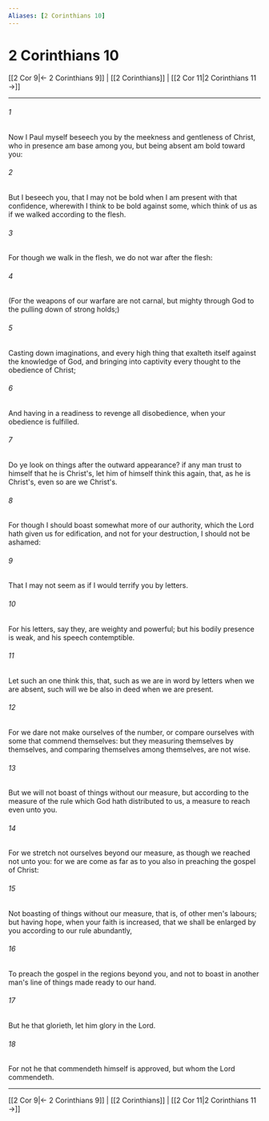 ```yaml
---
Aliases: [2 Corinthians 10]
---
```

# 2 Corinthians 10

[[2 Cor 9|← 2 Corinthians 9]] | [[2 Corinthians]] | [[2 Cor 11|2 Corinthians 11 →]]
***



###### 1 
Now I Paul myself beseech you by the meekness and gentleness of Christ, who in presence am base among you, but being absent am bold toward you: 

###### 2 
But I beseech you, that I may not be bold when I am present with that confidence, wherewith I think to be bold against some, which think of us as if we walked according to the flesh. 

###### 3 
For though we walk in the flesh, we do not war after the flesh: 

###### 4 
(For the weapons of our warfare are not carnal, but mighty through God to the pulling down of strong holds;) 

###### 5 
Casting down imaginations, and every high thing that exalteth itself against the knowledge of God, and bringing into captivity every thought to the obedience of Christ; 

###### 6 
And having in a readiness to revenge all disobedience, when your obedience is fulfilled. 

###### 7 
Do ye look on things after the outward appearance? if any man trust to himself that he is Christ's, let him of himself think this again, that, as he is Christ's, even so are we Christ's. 

###### 8 
For though I should boast somewhat more of our authority, which the Lord hath given us for edification, and not for your destruction, I should not be ashamed: 

###### 9 
That I may not seem as if I would terrify you by letters. 

###### 10 
For his letters, say they, are weighty and powerful; but his bodily presence is weak, and his speech contemptible. 

###### 11 
Let such an one think this, that, such as we are in word by letters when we are absent, such will we be also in deed when we are present. 

###### 12 
For we dare not make ourselves of the number, or compare ourselves with some that commend themselves: but they measuring themselves by themselves, and comparing themselves among themselves, are not wise. 

###### 13 
But we will not boast of things without our measure, but according to the measure of the rule which God hath distributed to us, a measure to reach even unto you. 

###### 14 
For we stretch not ourselves beyond our measure, as though we reached not unto you: for we are come as far as to you also in preaching the gospel of Christ: 

###### 15 
Not boasting of things without our measure, that is, of other men's labours; but having hope, when your faith is increased, that we shall be enlarged by you according to our rule abundantly, 

###### 16 
To preach the gospel in the regions beyond you, and not to boast in another man's line of things made ready to our hand. 

###### 17 
But he that glorieth, let him glory in the Lord. 

###### 18 
For not he that commendeth himself is approved, but whom the Lord commendeth.

***
[[2 Cor 9|← 2 Corinthians 9]] | [[2 Corinthians]] | [[2 Cor 11|2 Corinthians 11 →]]
